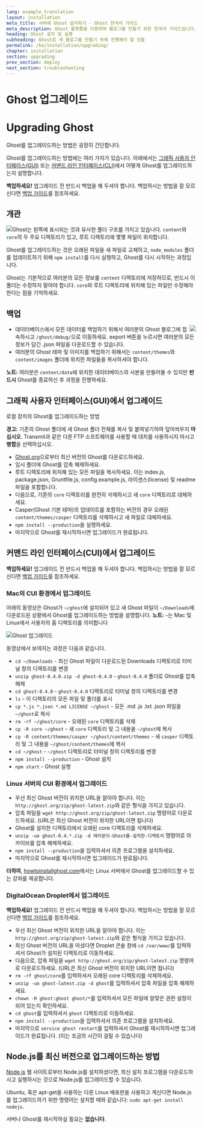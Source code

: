 ```yaml
---
lang: example_translation
layout: installation
meta_title: 서버에 Ghost 설치하기 - Ghost 한국어 가이드
meta_description: Ghost 플랫폼을 이용하여 블로그를 만들기 위한 한국어 가이드입니다.
heading: Ghost 설치 및 실행
subheading: Ghost로 새 블로그를 만들기 위해 진행해야 할 것들
permalink: /ko/installation/upgrading/
chapter: installation
section: upgrading
prev_section: deploy
next_section: troubleshooting
---
```


# Ghost 업그레이드 <a id="upgrade"></a>
# Upgrading Ghost <a id="upgrade"></a>

Ghost를 업그레이드하는 방법은 굉장히 간단합니다.

Ghost를 업그레이드하는 방법에는 여러 가지가 있습니다. 아래에서는 [그래픽 사용자 인터페이스(GUI)](#how-to) 또는 [커맨드 라인 인터페이스(CLI)](#cli)에서 어떻게 Ghost를 업그레이드하는지 설명합니다.

<p class="note"><strong>백업하세요!</strong> 업그레이드 전 반드시 백업을 해 두셔야 합니다. 백업하시는 방법을 잘 모르신다면 <a href="#backing-up">백업 가이드</a>를 참조하세요.</p>

## 개관

<img src="https://s3-eu-west-1.amazonaws.com/ghost-website-cdn/folder-structure.png" style="float:left" />

Ghost는 왼쪽에 표시되는 것과 유사한 폴더 구조를 가지고 있습니다. <code class="path">content</code>와 <code class="path">core</code>의 두 주요 디렉토리가 있고, 루트 디렉토리에 몇몇 파일이 위치합니다.

Ghost를 업그레이드하는 것은 오래된 파일을 새 파일로 교체하고, <code class="path">node_modules</code> 폴더를 업데이트하기 위해 `npm install`를 다시 실행하고, Ghost를 다시 시작하는 과정입니다.

Ghost는 기본적으로 여러분의 모든 정보를 <code class="path">content</code> 디렉토리에 저장하므로, 반드시 이 폴더는 수정하지 말아야 합니다. <code class="path">core</code>와 루트 디렉토리에 위치해 있는 파일만 수정해야 한다는 점을 기억하세요.

## 백업 <a id="backing-up"></a>

<img src="https://s3-eu-west-1.amazonaws.com/ghost-website-cdn/export.png" style="float:right" />

*   데이터베이스에서 모든 데이터를 백업하기 위해서 여러분의 Ghost 블로그에 접속하시고 <code class="path">/ghost/debug/</code>으로 이동하세요. export 버튼을 누르시면 여러분의 모든 정보가 담긴 .json 파일을 다운로드할 수 있습니다.
*   여러분의 Ghost 테마 및 이미지를 백업하기 위해서는 <code class="path">content/themes</code>와 <code class="path">content/images</code> 폴더에 위치한 파일들을 복사하셔야 합니다.

<p class="note"><strong>노트:</strong> 여러분은 <code class="path">content/data</code>에 위치한 데이터베이스의 사본을 만들어둘 수 있지만 <strong>반드시</strong> Ghost를 종료하신 후 과정을 진행하세요.</p>


## 그래픽 사용자 인터페이스(GUI)에서 업그레이드

로컬 장치의 Ghost를 업그레이드하는 방법

<p class="warn"><strong>경고:</strong> 기존의 Ghost 폴더에 새 Ghost 폴더 전체를 복사 및 붙여넣기하여 덮어씌우지 <strong>마십시오</strong>. Transmit과 같은 다른 FTP 소프트웨어를 사용할 때 <kbd>대치</kbd>를 사용하시지 마시고 <strong>병합</strong>을 선택하십시오.</p>

*   [Ghost.org](http://ghost.org/download/)으로부터 최신 버전의 Ghost를 다운로드하세요.
*   임시 폴더에 Ghost를 압축 해제하세요.
*   루트 디렉토리에 위치해 있는 모든 파일을 복사하세요. 이는 index.js, package.json, Gruntfile.js, config.example.js, 라이센스(license) 및 readme 파일을 포함합니다.
*   다음으로, 기존의 <code class="path">core</code> 디렉토리를 완전히 삭제하시고 새 <code class="path">core</code> 디렉토리로 대체하세요.
*   Casper(Ghost 기본 테마)의 업데이트를 포함하는 버전의 경우 오래된 <code class="path">content/themes/casper</code> 디렉토리를 삭제하시고 새 파일로 대체하세요.
*   `npm install --production`을 실행하세요.
*   마지막으로 Ghost를 재시작하시면 업그레이드가 완료됩니다.

## 커맨드 라인 인터페이스(CUI)에서 업그레이드

<p class="note"><strong>백업하세요!</strong> 업그레이드 전 반드시 백업을 해 두셔야 합니다. 백업하시는 방법을 잘 모르신다면 <a href="#backing-up">백업 가이드</a>를 참조하세요.</p>

### Mac의 CUI 환경에서 업그레이드 <a id="cli-mac"></a>

아래의 동영상은 Ghost가 <code class="path">~/ghost</code>에 설치되어 있고 새 Ghost 파일이 <code class="path">~/Downloads</code>에 다운로드된 상황에서 Ghost를 업그레이드하는 방법을 설명합니다. <span class="note">**노트:** `~`는 Mac 및 Linux에서 사용자의 홈 디렉토리를 의미합니다</span>

![Ghost 업그레이드](https://s3-eu-west-1.amazonaws.com/ghost-website-cdn/mac-update.gif)

동영상에서 보여지는 과정은 다음과 같습니다.

*   <code class="path">cd ~/Downloads</code> - 최신 Ghost 파일이 다운로드된 Downloads 디렉토리로 터미널 창의 디렉토리를 변경
*   `unzip ghost-0.4.0.zip -d ghost-0.4.0` - <code class="path">ghost-0.4.0</code> 폴더로 Ghost를 압축 해제
*   <code class="path">cd ghost-0.4.0</code> - <code class="path">ghost-0.4.0</code> 디렉토리로 터미널 창의 디렉토리를 변경
*   `ls` - 이 디렉토리의 모든 파일 및 폴더를 표시
*   `cp *.js *.json *.md LICENSE ~/ghost` - 모든 .md .js .txt .json 파일을 <code class="path">~/ghost</code>로 복사
*   `rm -rf ~/ghost/core` - 오래된 <code class="path">core</code> 디렉토리를 삭제
*   `cp -R core ~/ghost` - 새 <code class="path">core</code> 디렉토리 및 그 내용을 <code class="path">~/ghost</code>에 복사
*   `cp -R content/themes/casper ~/ghost/content/themes` - 새 <code class="path">casper</code> 디렉토리 및 그 내용을 <code class="path">~/ghost/content/themes</code>에 복사
*   `cd ~/ghost` - <code class="path">~/ghost</code> 디렉토리로 터미널 창의 디렉토리를 변경
*   `npm install --production` - Ghost 설치
*   `npm start` - Ghost 실행

### Linux 서버의 CUI 환경에서 업그레이드 <a id="cli-server"></a>

*   우선 최신 Ghost 버전이 위치한 URL을 알아야 합니다. 이는 `http://ghost.org/zip/ghost-latest.zip`와 같은 형식을 가지고 있습니다.
*   압축 파일을 `wget http://ghost.org/zip/ghost-latest.zip` 명령어로 다운로드하세요. (URL은 최신 Ghost 버전이 위치한 URL이면 됩니다)
*   Ghost를 설치한 디렉토리에서 오래된 core 디렉토리를 삭제하세요.
*   `unzip -uo ghost-0.4.*.zip -d 여러분이-Ghost를-설치한-디렉토리` 명령어로 아카이브를 압축 해제하세요.
*   `npm install --production`을 입력하셔서 의존 프로그램을 설치하세요.
*   마지막으로 Ghost를 재시작하시면 업그레이드가 완료됩니다.

**더하여**, [howtoinstallghost.com](http://www.howtoinstallghost.com/how-to-update-ghost/)에서는 Linux 서버에서 Ghost를 업그레이드할 수 있는 강좌를 제공합니다.

### DigitalOcean Droplet에서 업그레이드 <a id="digitalocean"></a>

<p class="note"><strong>백업하세요!</strong> 업그레이드 전 반드시 백업을 해 두셔야 합니다. 백업하시는 방법을 잘 모르신다면 <a href="#backing-up">백업 가이드</a>를 참조하세요.</p>

*   우선 최신 Ghost 버전이 위치한 URL을 알아야 합니다. 이는 `http://ghost.org/zip/ghost-latest.zip`와 같은 형식을 가지고 있습니다.
*   최신 Ghost 버전의 URL을 아셨다면 Droplet 콘솔 창에 `cd /var/www/`를 입력하셔서 Ghost가 설치된 디렉토리로 이동하세요.
*   다음으로, 압축 파일을 `wget http://ghost.org/zip/ghost-latest.zip` 명령어로 다운로드하세요. (URL은 최신 Ghost 버전이 위치한 URL이면 됩니다)
*   `rm -rf ghost/core`를 입력하셔서 오래된 core 디렉토리를 삭제하세요.
*   `unzip -uo ghost-latest.zip -d ghost`를 입력하셔서 압축 파일을 압축 해제하세요.
*   `chown -R ghost:ghost ghost/*`를 입력하셔서 모든 파일에 알맞은 권한 설정이 되어 있는지 확인하세요.
*   `cd ghost`를 입력하셔서 <code class="path">ghost</code> 디렉토리로 이동하세요.
*   `npm install --production`을 입력하셔서 의존 프로그램을 설치하세요.
*   마지막으로 `service ghost restart`를 입력하셔서 Ghost를 재시작하시면 업그레이드가 완료됩니다. (이는 조금의 시간이 걸릴 수 있습니다)

## Node.js를 최신 버전으로 업그레이드하는 방법 <a id="upgrading-node"></a>

[Node.js](nodejs.org) 웹 사이트로부터 Node.js를 설치하셨다면, 최신 설치 프로그램을 다운로드하시고 실행하시는 것으로 Node.js를 업그레이드할 수 있습니다.

Ubuntu, 혹은 apt-get을 사용하는 다른 Linux 배포판을 사용하고 계신다면 Node.js를 업그레이드하기 위한 명령어는 설치할 때와 같습니다: `sudo apt-get install nodejs`.

서버나 Ghost를 재시작하실 필요는 **없습니다**.